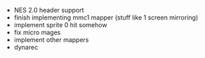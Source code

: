  - NES 2.0 header support
 - finish implementing mmc1 mapper (stuff like 1 screen mirroring)
 - implement sprite 0 hit somehow
 - fix micro mages
 - implement other mappers
 - dynarec
